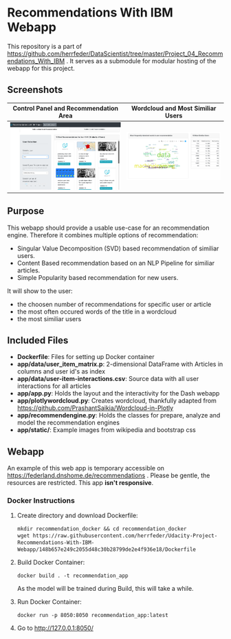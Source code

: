 # Recommendations With IBM Webapp

This repository is a part of https://github.com/herrfeder/DataScientist/tree/master/Project_04_Recommendations_With_IBM .
It serves as a submodule for modular hosting of the webapp for this project.

## Screenshots

| Control Panel and Recommendation Area | Wordcloud and Most Similiar Users |
|--------------------------------------|--------------------------------------|
| ![](screenshots/recommendations_webapp_top.png) | ![](screenshots/recommendations_webapp_bottom.png) |

## Purpose

This webapp should provide a usable use-case for an recommendation engine. Therefore it combines multiple options of recommendation:
  - Singular Value Decomposition (SVD) based recommendation of similiar users.
  - Content Based recommendation based on an NLP Pipeline for similiar articles.
  - Simple Popularity based recommendation for new users.
  
It will show to the user:
  - the choosen number of recommendations for specific user or article
  - the most often occured words of the title in a wordcloud
  - the most similiar users
  
## Included Files
  
  * __Dockerfile__: Files for setting up Docker container
  * __app/data/user_item_matrix.p__: 2-dimensional DataFrame with Articles in columns and user id's as index
  * __app/data/user-item-interactions.csv__: Source data with all user interactions for all articles
  * __app/app.py__: Holds the layout and the interactivity for the Dash webapp
  * __app/plotlywordcloud.py__: Creates wordcloud, thankfully adapted from https://github.com/PrashantSaikia/Wordcloud-in-Plotly
  * __app/recommendengine.py__: Holds the classes for prepare, analyze and model the recommendation engines
  * __app/static/__: Example images from wikipedia and bootstrap css

## Webapp

An example of this web app is temporary accessible on https://federland.dnshome.de/recommendations .
Please be gentle, the resources are restricted. This app __isn't responsive__.

### Docker Instructions

1. Create directory and download Dockerfile:
    ```
    mkdir recommendation_docker && cd recommendation_docker
    wget https://raw.githubusercontent.com/herrfeder/Udacity-Project-Recommendations-With-IBM-Webapp/148b657e249c2055d48c30b28799de2e4f936e18/Dockerfile
    ```

2. Build Docker Container:
    ```
    docker build . -t recommendation_app
    ```
    As the model will be trained during Build, this will take a while.
    
3. Run Docker Container:
    ```
    docker run -p 8050:8050 recommendation_app:latest
    ```

4. Go to http://127.0.0.1:8050/

